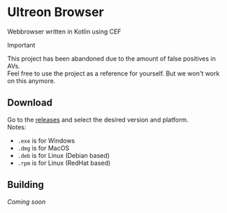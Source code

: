 # Ultreon Browser
Webbrowser written in Kotlin using CEF

> [!IMPORTANT]
> This project has been abandoned due to the amount of false positives in AVs.  
> Feel free to use the project as a reference for yourself. But we won't work on this anymore.

## Download
Go to the [releases](https://github.com/Ultreon/ultreon-browser/releases) and select the desired version and platform.  
Notes:
  * `.exe` is for Windows
  * `.dmg` is for MacOS
  * `.deb` is for Linux (Debian based)
  * `.rpm` is for Linux (RedHat based)

## Building
*Coming soon*
